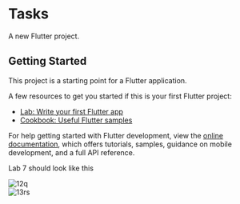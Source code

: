 # Tasks

A new Flutter project.

## Getting Started

This project is a starting point for a Flutter application.

A few resources to get you started if this is your first Flutter project:

- [Lab: Write your first Flutter app](https://docs.flutter.dev/get-started/codelab)
- [Cookbook: Useful Flutter samples](https://docs.flutter.dev/cookbook)

For help getting started with Flutter development, view the
[online documentation](https://docs.flutter.dev/), which offers tutorials,
samples, guidance on mobile development, and a full API reference.

Lab 7 should look like this <br>

![12q](https://github.com/zacw-243L/flutter-tasks-app/assets/58255472/9714e489-62ce-4354-a165-79cda343a571) <br>
![13rs](https://github.com/zacw-243L/flutter-tasks-app/assets/58255472/b56f17aa-37a4-4e73-bc07-2aaf32d80a36)

